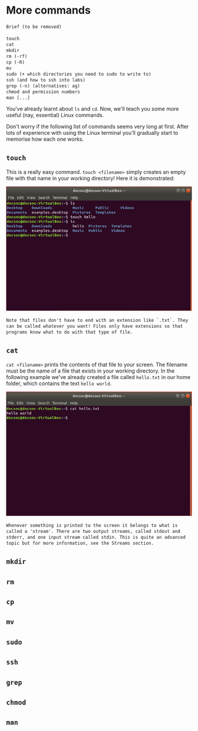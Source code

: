 # More commands

```
Brief (to be removed)

touch
cat
mkdir
rm (-rf)
cp (-R)
mv
sudo (+ which directories you need to sudo to write to)
ssh (and how to ssh into labs)
grep (-n) (alternatives: ag)
chmod and permission numbers
man [...]
```

You've already learnt about `ls` and `cd`. Now, we'll teach you some more useful (nay, essential) Linux commands.

Don't worry if the following list of commands seems very long at first. After lots of experience with using the Linux terminal you'll gradually start to memorise how each one works.

## `touch`

This is a really easy command. `touch <filename>` simply creates an empty file with that name in your working directory! Here it is demonstrated:

![touch](assets/commands/touch.png "touch")

```
Note that files don't have to end with an extension like `.txt`. They can be called whatever you want! Files only have extensions so that programs know what to do with that type of file.
```

## `cat`

`cat <filename>` prints the contents of that file to your screen. The filename must be the name of a file that exists in your working directory. In the following example we've already created a file called `hello.txt` in our home folder, which contains the text `hello world`.

![cat](assets/commands/cat.png "cat")

```
Whenever something is printed to the screen it belongs to what is called a 'stream'. There are two output streams, called stdout and stderr, and one input stream called stdin. This is quite an advanced topic but for more information, see the Streams section.
```

## `mkdir`

## `rm`

## `cp`

## `mv`

## `sudo`

## `ssh`

## `grep`

## `chmod`

## `man`
